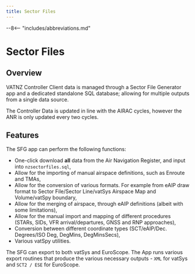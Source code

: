 ```yaml
---
title: Sector Files
---
```


--8<-- "includes/abbreviations.md"

# Sector Files

## Overview

VATNZ Controller Client data is managed through a Sector File Generator app and a dedicated standalone SQL database; allowing for multiple outputs from a single data source. 

The Controller Data is updated in line with the AIRAC cycles, however the ANR is only updated every two cycles.

## Features 

The SFG app can perform the following functions:

*  One-click download **all** data from the Air Navigation Register, and input into `nzsectorfiles.sql`,
*  Allow for the importing of manual airspace definitions, such as Enroute and TMAs,
*  Allow for the conversion of various formats. For example from eAIP draw format to Sector File/Sector Line/vatSys Airspace Map and Volume/vatSpy boundary,
*  Allow for the merging of airspace, through eAIP definitions (albeit with some limitations),
*  Allow for the manual import and mapping of different procedures (STARs, SIDs, VFR arrival/departures, GNSS and RNP approaches),
*  Conversion between different coordinate types (SCT/eAIP/Dec. Degrees/ISO Deg, DegMins, DegMinsSecs),
*  Various vatSpy utilities.

The SFG can export to both vatSys and EuroScope. The App runs various export routines that produce the various necessary outputs - `XML` for vatSys and `SCT2 / ESE` for EuroScope.


